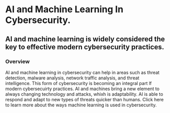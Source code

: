 <!DOCTYPE html>
<h1> AI and Machine Learning In Cybersecurity.  </h1>
<title> Madison's Web Page </title>
<html>
<body>
<h2> AI and machine learning is widely considered the key to effective modern cybersecurity practices. </h2>
<h3> Overview </h3>
<p> AI and machine learning in cybersecurity can help in areas such as threat detection, malware analysis, network traffic analysis, 
and threat intelligence. This form of cybersecurity is becoming an integral part lf modern cybersecuirty practices. AI and machines 
bring a new element to always changing technology and attacks, whixh is adaptability. AI is able to respond and adapt to new types of 
threats quicker than humans. Click here <a href-"https://www.crowdstrike.com/en-us/cybersecurity-101/artificial-intelligence/machine-learning/">
to learn more about the ways machine learning is used in cybersecurity. </p>
</body> 
